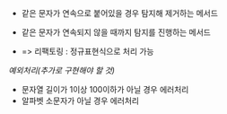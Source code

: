 - 같은 문자가 연속으로 붙어있을 경우 탐지해 제거하는 메서드
- 같은 문자가 연속되지 않을 때까지 탐지를 진행하는 메서드

- => 리팩토링 : 정규표현식으로 처리 가능

*예외처리(추가로 구현해야 할 것)*
- 문자열 길이가 1이상 100이하가 아닐 경우 에러처리
- 알파벳 소문자가 아닐 경우 에러처리
